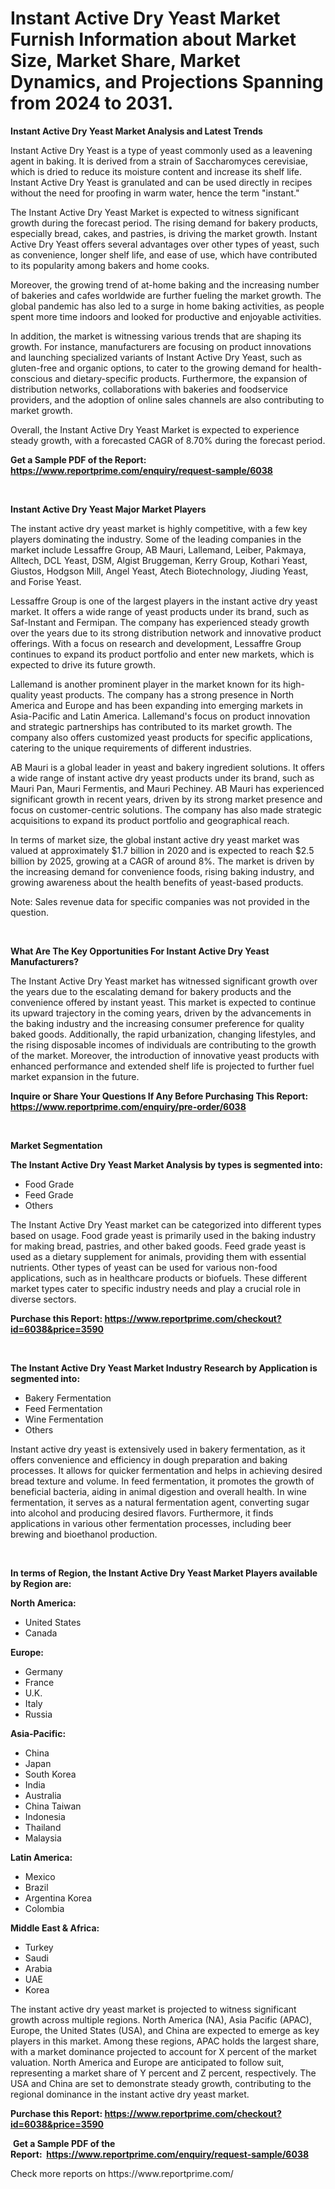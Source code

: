 <p><h1>Instant Active Dry Yeast Market Furnish Information about Market Size, Market Share, Market Dynamics, and Projections Spanning from 2024 to 2031.</h1></p><p><strong>Instant Active Dry Yeast Market Analysis and Latest Trends</strong></p>
<p><p>Instant Active Dry Yeast is a type of yeast commonly used as a leavening agent in baking. It is derived from a strain of Saccharomyces cerevisiae, which is dried to reduce its moisture content and increase its shelf life. Instant Active Dry Yeast is granulated and can be used directly in recipes without the need for proofing in warm water, hence the term "instant."</p><p>The Instant Active Dry Yeast Market is expected to witness significant growth during the forecast period. The rising demand for bakery products, especially bread, cakes, and pastries, is driving the market growth. Instant Active Dry Yeast offers several advantages over other types of yeast, such as convenience, longer shelf life, and ease of use, which have contributed to its popularity among bakers and home cooks.</p><p>Moreover, the growing trend of at-home baking and the increasing number of bakeries and cafes worldwide are further fueling the market growth. The global pandemic has also led to a surge in home baking activities, as people spent more time indoors and looked for productive and enjoyable activities.</p><p>In addition, the market is witnessing various trends that are shaping its growth. For instance, manufacturers are focusing on product innovations and launching specialized variants of Instant Active Dry Yeast, such as gluten-free and organic options, to cater to the growing demand for health-conscious and dietary-specific products. Furthermore, the expansion of distribution networks, collaborations with bakeries and foodservice providers, and the adoption of online sales channels are also contributing to market growth.</p><p>Overall, the Instant Active Dry Yeast Market is expected to experience steady growth, with a forecasted CAGR of 8.70% during the forecast period.</p></p>
<p><strong>Get a Sample PDF of the Report:&nbsp; <a href="https://www.reportprime.com/enquiry/request-sample/6038">https://www.reportprime.com/enquiry/request-sample/6038</a></strong></p>
<p>&nbsp;</p>
<p><strong>Instant Active Dry Yeast Major Market Players</strong></p>
<p><p>The instant active dry yeast market is highly competitive, with a few key players dominating the industry. Some of the leading companies in the market include Lessaffre Group, AB Mauri, Lallemand, Leiber, Pakmaya, Alltech, DCL Yeast, DSM, Algist Bruggeman, Kerry Group, Kothari Yeast, Giustos, Hodgson Mill, Angel Yeast, Atech Biotechnology, Jiuding Yeast, and Forise Yeast.</p><p>Lessaffre Group is one of the largest players in the instant active dry yeast market. It offers a wide range of yeast products under its brand, such as Saf-Instant and Fermipan. The company has experienced steady growth over the years due to its strong distribution network and innovative product offerings. With a focus on research and development, Lessaffre Group continues to expand its product portfolio and enter new markets, which is expected to drive its future growth.</p><p>Lallemand is another prominent player in the market known for its high-quality yeast products. The company has a strong presence in North America and Europe and has been expanding into emerging markets in Asia-Pacific and Latin America. Lallemand's focus on product innovation and strategic partnerships has contributed to its market growth. The company also offers customized yeast products for specific applications, catering to the unique requirements of different industries.</p><p>AB Mauri is a global leader in yeast and bakery ingredient solutions. It offers a wide range of instant active dry yeast products under its brand, such as Mauri Pan, Mauri Fermentis, and Mauri Pechiney. AB Mauri has experienced significant growth in recent years, driven by its strong market presence and focus on customer-centric solutions. The company has also made strategic acquisitions to expand its product portfolio and geographical reach.</p><p>In terms of market size, the global instant active dry yeast market was valued at approximately $1.7 billion in 2020 and is expected to reach $2.5 billion by 2025, growing at a CAGR of around 8%. The market is driven by the increasing demand for convenience foods, rising baking industry, and growing awareness about the health benefits of yeast-based products.</p><p>Note: Sales revenue data for specific companies was not provided in the question.</p></p>
<p>&nbsp;</p>
<p><strong>What Are The Key Opportunities For Instant Active Dry Yeast Manufacturers?</strong></p>
<p><p>The Instant Active Dry Yeast market has witnessed significant growth over the years due to the escalating demand for bakery products and the convenience offered by instant yeast. This market is expected to continue its upward trajectory in the coming years, driven by the advancements in the baking industry and the increasing consumer preference for quality baked goods. Additionally, the rapid urbanization, changing lifestyles, and the rising disposable incomes of individuals are contributing to the growth of the market. Moreover, the introduction of innovative yeast products with enhanced performance and extended shelf life is projected to further fuel market expansion in the future.</p></p>
<p><strong>Inquire or Share Your Questions If Any Before Purchasing This Report: <a href="https://www.reportprime.com/enquiry/pre-order/6038">https://www.reportprime.com/enquiry/pre-order/6038</a></strong></p>
<p>&nbsp;</p>
<p><strong>Market Segmentation</strong></p>
<p><strong>The Instant Active Dry Yeast Market Analysis by types is segmented into:</strong></p>
<p><ul><li>Food Grade</li><li>Feed Grade</li><li>Others</li></ul></p>
<p><p>The Instant Active Dry Yeast market can be categorized into different types based on usage. Food grade yeast is primarily used in the baking industry for making bread, pastries, and other baked goods. Feed grade yeast is used as a dietary supplement for animals, providing them with essential nutrients. Other types of yeast can be used for various non-food applications, such as in healthcare products or biofuels. These different market types cater to specific industry needs and play a crucial role in diverse sectors.</p></p>
<p><strong>Purchase this Report:&nbsp;<a href="https://www.reportprime.com/checkout?id=6038&price=3590">https://www.reportprime.com/checkout?id=6038&price=3590</a></strong></p>
<p>&nbsp;</p>
<p><strong>The Instant Active Dry Yeast Market Industry Research by Application is segmented into:</strong></p>
<p><ul><li>Bakery Fermentation</li><li>Feed Fermentation</li><li>Wine Fermentation</li><li>Others</li></ul></p>
<p><p>Instant active dry yeast is extensively used in bakery fermentation, as it offers convenience and efficiency in dough preparation and baking processes. It allows for quicker fermentation and helps in achieving desired bread texture and volume. In feed fermentation, it promotes the growth of beneficial bacteria, aiding in animal digestion and overall health. In wine fermentation, it serves as a natural fermentation agent, converting sugar into alcohol and producing desired flavors. Furthermore, it finds applications in various other fermentation processes, including beer brewing and bioethanol production.</p></p>
<p>&nbsp;</p>
<p><strong>In terms of Region, the Instant Active Dry Yeast Market Players available by Region are:</strong></p>
<p>
    <p> <strong> North America: </strong>
        <ul>
            <li>United States</li>
            <li>Canada</li>
        </ul>
        </p> 
    <p> <strong> Europe: </strong>
        <ul>
            <li>Germany</li>
            <li>France</li>
            <li>U.K.</li>
            <li>Italy</li>
            <li>Russia</li>
        </ul>
        </p> 
    <p> <strong> Asia-Pacific: </strong>
        <ul>
            <li>China</li>
            <li>Japan</li>
            <li>South Korea</li>
            <li>India</li>
            <li>Australia</li>
            <li>China Taiwan</li>
            <li>Indonesia</li>
            <li>Thailand</li>
            <li>Malaysia</li>
        </ul>
        </p> 
    <p> <strong> Latin America: </strong>
        <ul>
            <li>Mexico</li>
            <li>Brazil</li>
            <li>Argentina Korea</li>
            <li>Colombia</li>
        </ul>
        </p> 
    <p> <strong> Middle East & Africa: </strong>
        <ul>
            <li>Turkey</li>
            <li>Saudi</li>
            <li>Arabia</li>
            <li>UAE</li>
            <li>Korea</li>
        </ul>
    </p>
    </p>
<p><p>The instant active dry yeast market is projected to witness significant growth across multiple regions. North America (NA), Asia Pacific (APAC), Europe, the United States (USA), and China are expected to emerge as key players in this market. Among these regions, APAC holds the largest share, with a market dominance projected to account for X percent of the market valuation. North America and Europe are anticipated to follow suit, representing a market share of Y percent and Z percent, respectively. The USA and China are set to demonstrate steady growth, contributing to the regional dominance in the instant active dry yeast market.</p></p>
<p><strong>Purchase this Report: <a href="https://www.reportprime.com/checkout?id=6038&price=3590">https://www.reportprime.com/checkout?id=6038&price=3590</a></strong></p>
<p>&nbsp;<strong>Get a Sample PDF of the Report:&nbsp;&nbsp;<a href="https://www.reportprime.com/enquiry/request-sample/6038">https://www.reportprime.com/enquiry/request-sample/6038</a></strong></p>
<p><strong></strong></p>
<p>Check more reports on https://www.reportprime.com/</p>
